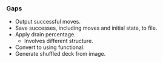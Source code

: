 ### Gaps

- Output successful moves.
- Save successes, including moves and initial state, to file.
- Apply drain percentage.
  - Involves different structure.
- Convert to using functional.
- Generate shuffled deck from image.